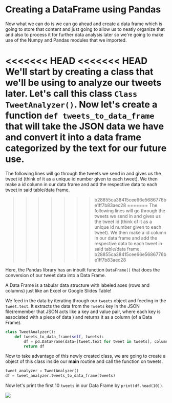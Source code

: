 <!--title={Creating a DataFrame using Pandas}-->

<!--badges={Web Development:20}-->

<h1>Creating a DataFrame using Pandas</h1>
Now what we can do is we can go ahead and create a data frame which is going to store that content and just going to allow us to neatly organize that and also to process it for further data analysis later so we're going to make use of the Numpy and Pandas modules that we imported.

<<<<<<< HEAD
<<<<<<< HEAD
We'll start by creating a class that we'll be using to analyze our tweets later. Let's call this class `Class TweetAnalyzer()`.  Now let's create a function `def tweets_to_data_frame` that will take the JSON data we have and convert it into a data frame categorized by the text for our future use.
=======
The following lines will go through the tweets we send in and gives us the tweet id (think of it as a unique id number given to each tweet). We then make a id column in our data frame and add the respective data to each tweet in said table/data frame.
>>>>>>> b28855ca38415cee66e5686776be1ff7b83aec28
=======
The following lines will go through the tweets we send in and gives us the tweet id (think of it as a unique id number given to each tweet). We then make a id column in our data frame and add the respective data to each tweet in said table/data frame.
>>>>>>> b28855ca38415cee66e5686776be1ff7b83aec28

Here, the Pandas library has an inbuilt function `DataFrame()` that does the conversion of our tweet data into a Data Frame. 

A Data Frame is a tabular data structure with labeled axes (rows and columns) just like an Excel or Google Slides Table! 

We feed in the data by iterating through our `tweets` object and feeding in the `tweet.text`. It extracts the data from the `Tweets` key in the JSON file(remember that JSON acts like a key and value pair, where each key is associated with a  piece of data ) and returns it as a column (of a Data Frame).

```python
class TweetAnalyzer():
    def tweets_to_data_frame(self, tweets):
    	df = pd.DataFrame(data=[tweet.text for tweet in tweets], columns=['Tweets'])
        return df
```

Now to take advantage of this newly created class, we are going to create a object of this class inside our **main** routine and call the function on tweets.

```python
tweet_analyzer = TweetAnalyzer()
df = tweet_analyzer.tweets_to_data_frame(tweets)
```

 Now let's print the first 10 `tweets` in our Data Frame by `print(df.head(10))`.

<img src="https://i.postimg.cc/dtWPwnX6/Annotation-2020-01-09-220514.png">